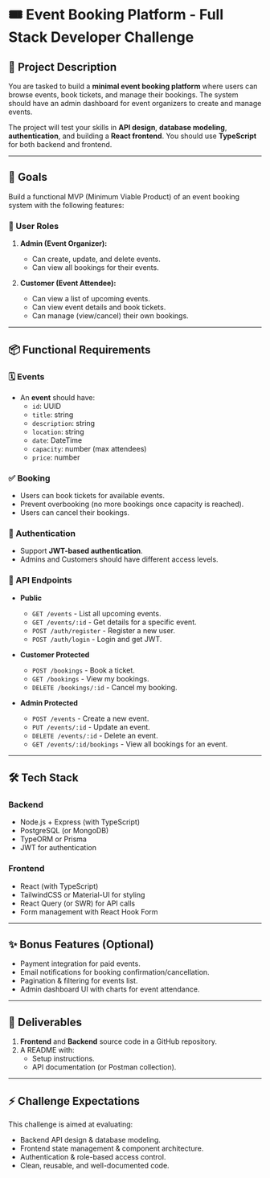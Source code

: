 # 🎟️ Event Booking Platform - Full Stack Developer Challenge

## 📝 Project Description

You are tasked to build a **minimal event booking platform** where users can browse events, book tickets, and manage their bookings. The system should have an admin dashboard for event organizers to create and manage events.

The project will test your skills in **API design**, **database modeling**, **authentication**, and building a **React frontend**. You should use **TypeScript** for both backend and frontend.

---

## 🎯 Goals

Build a functional MVP (Minimum Viable Product) of an event booking system with the following features:

### 👥 User Roles
1. **Admin (Event Organizer):**
   - Can create, update, and delete events.
   - Can view all bookings for their events.

2. **Customer (Event Attendee):**
   - Can view a list of upcoming events.
   - Can view event details and book tickets.
   - Can manage (view/cancel) their own bookings.

---

## 📦 Functional Requirements

### 🗓️ Events
- An **event** should have:
  - `id`: UUID
  - `title`: string
  - `description`: string
  - `location`: string
  - `date`: DateTime
  - `capacity`: number (max attendees)
  - `price`: number

### ✅ Booking
- Users can book tickets for available events.
- Prevent overbooking (no more bookings once capacity is reached).
- Users can cancel their bookings.

### 🔐 Authentication
- Support **JWT-based authentication**.
- Admins and Customers should have different access levels.

### 🔄 API Endpoints
- **Public**
  - `GET /events` - List all upcoming events.
  - `GET /events/:id` - Get details for a specific event.
  - `POST /auth/register` - Register a new user.
  - `POST /auth/login` - Login and get JWT.

- **Customer Protected**
  - `POST /bookings` - Book a ticket.
  - `GET /bookings` - View my bookings.
  - `DELETE /bookings/:id` - Cancel my booking.

- **Admin Protected**
  - `POST /events` - Create a new event.
  - `PUT /events/:id` - Update an event.
  - `DELETE /events/:id` - Delete an event.
  - `GET /events/:id/bookings` - View all bookings for an event.

---

## 🛠 Tech Stack

### Backend
- Node.js + Express (with TypeScript)
- PostgreSQL (or MongoDB)
- TypeORM or Prisma
- JWT for authentication

### Frontend
- React (with TypeScript)
- TailwindCSS or Material-UI for styling
- React Query (or SWR) for API calls
- Form management with React Hook Form

---

## ✨ Bonus Features (Optional)
- Payment integration for paid events.
- Email notifications for booking confirmation/cancellation.
- Pagination & filtering for events list.
- Admin dashboard UI with charts for event attendance.

---

## 📂 Deliverables
1. **Frontend** and **Backend** source code in a GitHub repository.
2. A README with:
   - Setup instructions.
   - API documentation (or Postman collection).

---

## ⚡ Challenge Expectations
This challenge is aimed at evaluating:
- Backend API design & database modeling.
- Frontend state management & component architecture.
- Authentication & role-based access control.
- Clean, reusable, and well-documented code.

